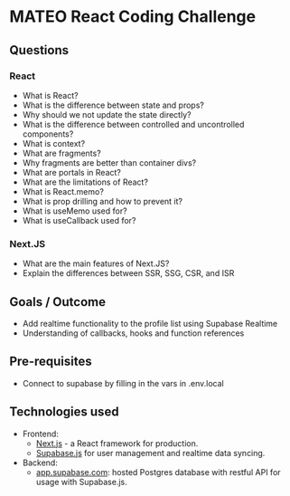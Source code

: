 # MATEO React Coding Challenge

## Questions
### React
- What is React?
- What is the difference between state and props?
- Why should we not update the state directly?
- What is the difference between controlled and uncontrolled components?
- What is context?
- What are fragments?
- Why fragments are better than container divs?
- What are portals in React?
- What are the limitations of React?
- What is React.memo?
- What is prop drilling and how to prevent it?
- What is useMemo used for?
- What is useCallback used for?
### Next.JS
- What are the main features of Next.JS?
- Explain the differences between SSR, SSG, CSR, and ISR

## Goals / Outcome
- Add realtime functionality to the profile list using Supabase Realtime
- Understanding of callbacks, hooks and function references

## Pre-requisites
- Connect to supabase by filling in the vars in .env.local

## Technologies used

- Frontend:
  - [Next.js](https://github.com/vercel/next.js) - a React framework for production.
  - [Supabase.js](https://supabase.com/docs/library/getting-started) for user management and realtime data syncing.
- Backend:
  - [app.supabase.com](https://app.supabase.com/): hosted Postgres database with restful API for usage with Supabase.js.